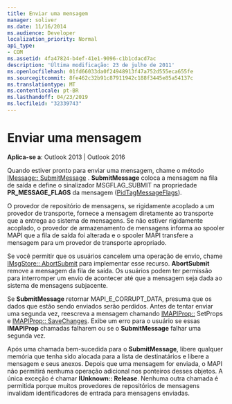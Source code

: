 ```yaml
---
title: Enviar uma mensagem
manager: soliver
ms.date: 11/16/2014
ms.audience: Developer
localization_priority: Normal
api_type:
- COM
ms.assetid: 4fa47824-b4ef-41e1-9096-c1b1cdacd7ac
description: 'Última modificação: 23 de julho de 2011'
ms.openlocfilehash: 01fd66033da0f24948913f47a752d555eca655fe
ms.sourcegitcommit: 8fe462c32b91c87911942c188f3445e85a54137c
ms.translationtype: MT
ms.contentlocale: pt-BR
ms.lasthandoff: 04/23/2019
ms.locfileid: "32339743"
---
```

# <a name="sending-a-message"></a>Enviar uma mensagem

  
  
**Aplica-se a**: Outlook 2013 | Outlook 2016 
  
Quando estiver pronto para enviar uma mensagem, chame o método [IMessage:: SubmitMessage](imessage-submitmessage.md) . **SubmitMessage** coloca a mensagem na fila de saída e define o sinalizador MSGFLAG_SUBMIT na propriedade **PR_MESSAGE_FLAGS** da mensagem ([PidTagMessageFlags](pidtagmessageflags-canonical-property.md)).
  
O provedor de repositório de mensagens, se rigidamente acoplado a um provedor de transporte, fornece a mensagem diretamente ao transporte que a entrega ao sistema de mensagens. Se não estiver rigidamente acoplado, o provedor de armazenamento de mensagens informa ao spooler MAPI que a fila de saída foi alterada e o spooler MAPI transfere a mensagem para um provedor de transporte apropriado.
  
Se você permitir que os usuários cancelem uma operação de envio, chame [IMsgStore:: AbortSubmit](imsgstore-abortsubmit.md) para implementar esse recurso. **AbortSubmit** remove a mensagem da fila de saída. Os usuários podem ter permissão para interromper um envio de acontecer até que a mensagem seja dada ao sistema de mensagens subjacente. 
  
Se **SubmitMessage** retornar MAPI_E_CORRUPT_DATA, presuma que os dados que estão sendo enviados serão perdidos. Antes de tentar enviar uma segunda vez, reescreva a mensagem chamando [IMAPIProp::](imapiprop-setprops.md) SetProps e [IMAPIProp:: SaveChanges](imapiprop-savechanges.md). Exibe um erro para o usuário se essas **IMAPIProp** chamadas falharem ou se o **SubmitMessage** falhar uma segunda vez. 
  
Após uma chamada bem-sucedida para o **SubmitMessage**, libere qualquer memória que tenha sido alocada para a lista de destinatários e libere a mensagem e seus anexos. Depois que uma mensagem for enviada, o MAPI não permitirá nenhuma operação adicional nos ponteiros desses objetos. A única exceção é chamar **IUnknown:: Release**. Nenhuma outra chamada é permitida porque muitos provedores de repositórios de mensagens invalidam identificadores de entrada para mensagens enviadas.
  

